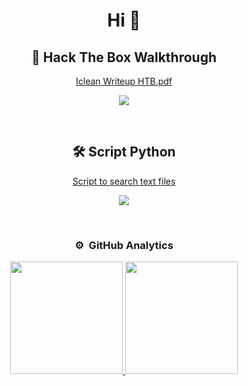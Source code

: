 
<div align="center">
<h1 align="center">Hi 👋</h1>

## :open_book: Hack The Box Walkthrough

[Iclean Writeup HTB.pdf](https://github.com/Milamagof/Iclean-HTB-walkthrough/blob/e4004530de083371eca9f731badb73a8395ec52b/Iclean%20Writeup%20HTB.pdf)

![](https://github.com/Milamagof/Iclean-HTB-walkthrough/blob/39781715fd75c14c3ac62efac36324e2a1df1dd1/iclean.png)                                                                           

</td>

<td width="50%">
               <br>


## 	:hammer_and_wrench: Script Python


[Script to search text files](https://github.com/Milamagof/Script-to-search-text-files.git) 

![](https://github.com/Milamagof/Script-to-search-text-files/blob/06ef31b2d3091596ce85f09443da003ecf6aa466/search-image.png)

                                                                             
</td>

<td width="50%">
               <br>




### ⚙️ &nbsp;GitHub Analytics

<p align="center">
<a href="https://github.com/MilaMagof">
  <img height="180em" src="https://github-readme-stats-eight-theta.vercel.app/api?username=MilaMagof&show_icons=true&theme=algolia&include_all_commits=true&count_private=true"/>
  <img height="180em" src="https://github-readme-stats-eight-theta.vercel.app/api/top-langs/?username=MilaMagof&layout=compact&langs_count=8&theme=algolia"/>
</a>
</p>
